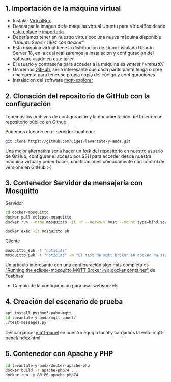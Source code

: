 ## 1.  Importación de la máquina virtual
* Instalar [VirtualBox](https://www.virtualbox.org/)
* Descargar la imagen de la máquina virtual Ubuntu para VirtualBox desde [este enlace](https://mega.nz/fm/ZK4AWaIQ) e [importarla](https://descargarmaquinasvirtuales.com/instalar-una-maquina-virtual-en-virtualbox/)
* Deberíamos tener en nuestro virtualbox una nueva máquina disponible *"Ubuntu Server 1804 con docker"*
* Esta máquina virtual tiene la distribución de Linux instalada Ubuntu Server 18, en la cual realizaremos la instalación y configuración del software usado en este taller.
* El usuario y contraseña para acceder a la máquina es *vmtest* / *vmtest01*
* Usaremos [GitHub](https://github.com/), sería interesante que cada paritcipante tenga o cree una cuenta para tener su propia copia del código y configuraciones
* Instalación del software [mqtt-explorer](http://mqtt-explorer.com/)


## 2. Clonación del repositorio de GitHub con la configuración

Tenemos los archivos de configuración y la documentación del taller en un repositorio público en Github.

Podemos clonarlo en el servidor local con:
```bash
git clone https://github.com/Ciges/levantate-y-anda.git
```

Una mejor alternativa sería hacer un fork del repositorio en nuestro usuario de GitHub, configurar el acceso por SSH para acceder desde nuestra máquina virtual y poder hacer modificaciones cómodamente con control de versione en GitHub :-)


## 3.  Contenedor Servidor de mensajería con Mosquitto

Servidor
```bash
cd docker-mosquitto
docker pull eclipse-mosquitto
docker run --name mosquitto -it -d --network host --mount type=bind,source="$PWD/mosquitto",target=/mosquitto eclipse-mosquitto
```
```bash
docker exec -it mosquitto sh
```

Cliente
```bash
mosquitto_sub -t "noticias"
mosquitto_pub -t "noticias" -m "El test de mqtt broker en docker ha sido un exito"
```

Un artículo interesante con una configuración algo más completa es ["Running the eclipse-mosquitto MQTT Broker in a docker container"](https://blog.feabhas.com/2020/02/running-the-eclipse-mosquitto-mqtt-broker-in-a-docker-container/) de Feabhas

* Cambio de la configuración para usar websockets


## 4. Creación del escenario de prueba

```bash
apt install python3-paho-mqtt
cd levantate-y-anda/mqtt-panel/
./test-messages.py
```

Descargamos [mqtt-panel](https://github.com/Ciges/levantate-y-anda/tree/main/mqtt-panel) en nuestro equipo local y cargamos la web 'mqtt-panel/index.html'


## 5.  Contenedor con Apache y PHP

```bash
cd levantate-y-anda/docker-apache-php
docker build -t apache-php74 .
docker run -p 80:80 apache-php74
```